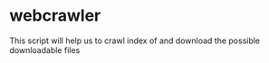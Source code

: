# webcrawler
This script will help us to crawl index of and download the possible downloadable files
